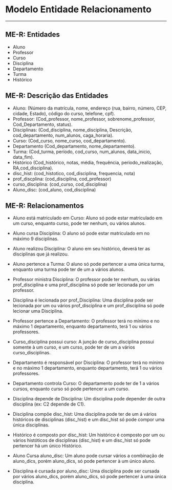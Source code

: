 # Modelo Entidade Relacionamento
---
## ME-R: Entidades
- Aluno
- Professor
- Curso
- Disciplina
- Departamento
- Turma
- Histórico

## ME-R: Descrição das Entidades
- Aluno:
    (Número da matrícula, nome, endereço (rua, bairro, número, CEP, cidade, Estado), código do curso, telefone, cpf).
- Professor:
    (Cod_professor, nome_professor, sobrenome_professor, Cod_Departamento, status).
- Disciplinas:
    (Cod_disciplina, nome_disciplina, Descrição, cod_departamento, num_alunos, caga_horaria).
- Curso:
    (Cod_curso, nome_curso, cod_departamento).
- Departamento
    (Cod_departamento, nome_departamento).
- Turma:
    (Cod_turma, período, cod_curso, num_alunos, data_inicio, data_fim).
- Histórico
    (Cod_histórico, notas, média, frequência, periodo_realização, RA,cod_disciplina).
- disc_hist:
    (cod_histotico, cod_disciplina, frequencia, nota)
- prof_discplina:
    (cod_disciplina, cod_professor)
- curso_disciplina:
    (cod_curso, cod_disciplina)
- Aluno_disc:
    (cod_aluno, cod_disciplina)

## ME-R: Relacionamentos
- Aluno está matriculado em Curso: Aluno só pode estar matriculado em um curso, enquanto curso, pode ter nenhum, ou vários alunos.

- Aluno cursa Disciplina: O aluno só pode estar matriculado em no máximo 9 disciplinas.

- Aluno realizou Disciplina: O aluno em seu histórico, deverá ter as disciplinas que já realizou.

- Aluno pertence a Turma: O aluno só pode pertencer a uma única turma, enquanto uma turma pode ter de um a vários alunos.

- Professor ministra Disciplina: O professor pode ter nenhum, ou várias prof_disciplina e uma prof_disciplina só pode ser lecionada por um professor.

- Disciplina é lecionada por prof_Disciplina: Uma disciplina pode ser lecionada por um ou vários prof_disciplina e um prof_disciplina só pode lecionar uma Disciplina.

- Professor pertence a Departamento: O professor terá no mínimo e no máximo 1 departamento, enquanto departamento, terá 1 ou vários professores.

- Curso_disciplina possui curso: A junção de curso_disciplina possui somente à um curso, e um curso, pode ter de um a vários curso_disciplinas.

- Departamento é responsável por Disciplina:  O professor terá no mínimo e no máximo 1 departamento, enquanto departamento, terá 1 ou vários professores.

- Departamento controla Curso: O departamento pode ter de 1 a vários cursos, enquanto curso só pode pertencer a um curso.

- Disciplina depende de Disciplina: Um disciplina pode depender de outra disciplina (ex: C2 depende de C1).

- Disciplina compõe disc_hist: Uma disciplina pode ter de um á vários históricos de disciplinas (disc_hist) e um disc_hist só pode compor uma única disciplinas.

- Histórico é composto por disc_hist: Um histórico é composto por um ou vários históticos de disciplinas (disc_hist) e um disc_hist só pode pertencer há um único Histórico.

- Aluno Cursa aluno_disc: Um aluno pode cursar vários a combinação de aluno_dics, porém aluno_dics, só pode pertencer à um único aluno. 

- Disciplina é cursada por aluno_disc: Uma disciplina pode ser cursada por vários aluno_dics, porém aluno_dics, só pode pertencer à uma única disciplina. 

